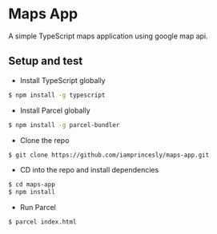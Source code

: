 # Maps App
A simple TypeScript maps application using google map api.

## Setup and test
- Install TypeScript globally
```sh
$ npm install -g typescript
```
- Install Parcel globally
```sh
$ npm install -g parcel-bundler
```
- Clone the repo
```sh 
$ git clone https://github.com/iamprincesly/maps-app.git
```
- CD into the repo and install dependencies
```sh 
$ cd maps-app
$ npm install
```
- Run Parcel 
```sh
$ parcel index.html
```



